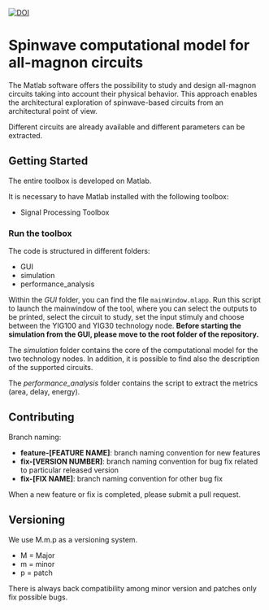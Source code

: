[![DOI](https://zenodo.org/badge/409162306.svg)](https://zenodo.org/badge/latestdoi/409162306)

# Spinwave computational model for all-magnon circuits

The Matlab software offers the possibility to study and design all-magnon circuits taking into account their physical behavior.
This approach enables the architectural exploration of spinwave-based circuits from an architectural point of view.

Different circuits are already available and different parameters can be extracted.

## Getting Started

The entire toolbox is developed on Matlab.

It is necessary to have Matlab installed with the following toolbox:
- Signal Processing Toolbox

### Run the toolbox
The code is structured in different folders:
- GUI
- simulation
- performance_analysis

Within the _GUI_ folder, you can find the file `mainWindow.mlapp`. Run this script to launch the mainwindow of the tool, where you can select the outputs to be printed, select the circuit to study, set the input stimuly and choose between the YIG100 and YIG30 technology node. **Before starting the simulation from the GUI, please move to the root folder of the repository.**

The _simulation_ folder contains the core of the computational model for the two technology nodes. In addition, it is possible to find also the description of the supported circuits.

The _performance_analysis_ folder contains the script to extract the metrics (area, delay, energy).

## Contributing

Branch naming:
- **feature-[FEATURE NAME]**: branch naming convention for new features 
- **fix-[VERSION NUMBER]**: branch naming convention for bug fix related to particular released version
- **fix-[FIX NAME]**: branch naming convention for other bug fix

When a new feature or fix is completed, please submit a pull request.

## Versioning

We use M.m.p as a versioning system. 
- M = Major
- m = minor
- p = patch

There is always back compatibility among minor version and patches only fix possible bugs.
